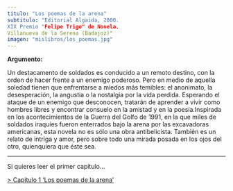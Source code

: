 ```yaml
---
titulo: "Los poemas de la arena"
subtitulo: "Editorial Algaida, 2000.XIX Premio "Felipe Trigo" de Novela.Villanueva de la Serena (Badajoz)"
imagen: "mislibros/los_poemas.jpg"
---
```

 **Argumento:**

Un destacamento de soldados es conducido a un remoto destino, con la orden de hacer frente a un enemigo poderoso. Pero en medio de aquella soledad tienen que enfrentarse a miedos más temibles: el anonimato, la desesperación, la angustia o la nostalgia por la vida perdida. Esperando el ataque de un enemigo que desconocen, tratarán de aprender a vivir como hombres libres y encontrar consuelo en la amistad y en la poesía.Inspirada en los acontecimientos de la Guerra del Golfo de 1991, en la que miles de soldados iraquíes fueron enterrados bajo la arena por las excavadoras americanas, esta novela no es sólo una obra antibelicista. También es un relato de intriga y amor, pero sobre todo una mirada posada en los ojos del otro, quienquiera que éste sea.

* * *

Si quieres leer el primer capítulo…

[> Capítulo 1 ‘Los poemas de la arena’](/ver/paraleer/poemas-novela-capitulo1)


